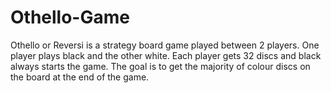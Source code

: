 # Othello-Game
Othello or Reversi is a strategy board game played between 2 players. One player plays black and the other white. Each player gets 32 discs and black always starts the game. The goal is to get the majority of colour discs on the board at the end of the game.

